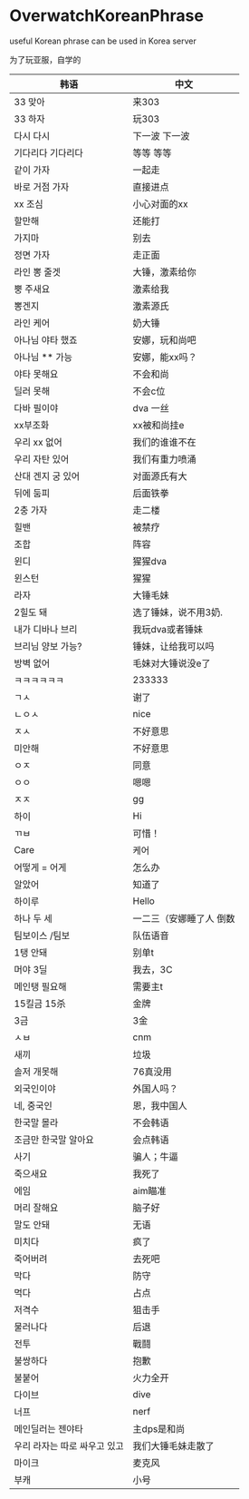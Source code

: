 # OverwatchKoreanPhrase
useful Korean phrase can be used in Korea server

为了玩亚服，自学的

| 韩语 | 中文 |
| ------ | ------ |
|33 맞아 |来303|
|33 하자 |玩303|
|다시 다시 |下一波 下一波|
|기다리다 기다리다 |等等 等等|
|같이 가자 |一起走|
|바로 거점 가자 |直接进点|
|xx 조심 |小心对面的xx|
|할만해 |还能打|
|가지마 |别去|
|정면 가자 |走正面|
|라인 뽕 줄겟 |大锤，激素给你|
|뿡 주새요 |激素给我|
|뽕겐지 |激素源氏|
|라인 케어 |奶大锤|
|아나님 야타 했죠 |安娜，玩和尚吧|
|아나님 ** 가능 |安娜，能xx吗？|
|야타 못해요 |不会和尚|
|딜러 못해 |不会c位|
|다바 필이야 |dva 一丝|
|xx부조화 |xx被和尚挂e|
|우리 xx 없어 |我们的谁谁不在|
|우리 자탄 있어 |我们有重力喷涌|
|산대 겐지 궁 있어 |对面源氏有大|
|뒤에 둠피 |后面铁拳|
|2충 가자 |走二楼|
|힐밴 |被禁疗|
|조합 |阵容|
|윈디 |猩猩dva|
|윈스턴 |猩猩|
|라자 |大锤毛妹|
|2힐도 돼 |选了锤妹，说不用3奶.|
|내가 디바나 브리 |我玩dva或者锤妹|
|브리님 양보 가능? |锤妹，让给我可以吗|
|방벽 없어|毛妹对大锤说没e了|
|ㅋㅋㅋㅋㅋㅋ |233333|
|ㄱㅅ |谢了|
|ㄴㅇㅅ |nice|
|ㅈㅅ |不好意思|
|미안해 |不好意思|
|ㅇㅈ |同意|
|ㅇㅇ |嗯嗯|
|ㅈㅈ |gg |
|하이 |Hi|
|ㄲㅂ |可惜！|
|Care| 케어|
|어떻게 = 어게 |怎么办|
|알았어 |知道了|
|하이루 | Hello|
|하나 두 세 |一二三（安娜睡了人 倒数|
|팀보이스 /팀보 |队伍语音|
|1탱 안돼 |别单t|
|머야 3딜 |我去，3C|
|메인탱 필요해 |需要主t|
|15킬금 15杀 |金牌|
|3금 |3金|
|ㅅㅂ |cnm|
|새끼 |垃圾|
|솔저 개못해 |76真没用|
|외국인이야 |外国人吗？|
|네, 중국인 |恩，我中国人|
|한국말 몰라 |不会韩语|
|조금만 한국말 알아요 |会点韩语|
|사기 |骗人；牛逼|
|죽으새요 |我死了|
|에임  |aim瞄准|
|머리 잘해요 |脑子好|
|말도 안돼  |无语|
|미치다|疯了|
|죽어버려 |去死吧|
|막다 |防守|
|먹다 |占点|
|저격수 |狙击手|
|물러나다 |后退|
|전투 |戰鬪|
|불쌍하다 |抱歉|
|불붙어  |火力全开|
|다이브 |dive|
|너프 |nerf|
|메인딜러는 젠야타| 主dps是和尚|
|우리 라자는 따로 싸우고 있고 |我们大锤毛妹走散了|
|마이크 |麦克风|
|부캐 |小号 
